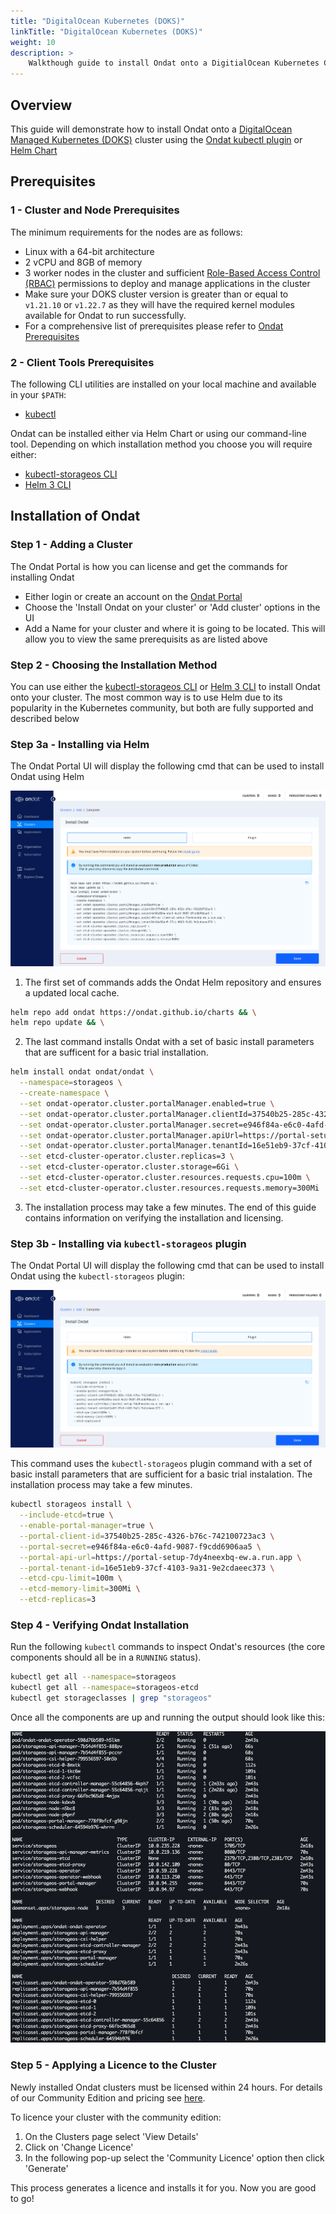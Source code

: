 ```yaml
---
title: "DigitalOcean Kubernetes (DOKS)"
linkTitle: "DigitalOcean Kubernetes (DOKS)"
weight: 10
description: >
    Walkthough guide to install Ondat onto a DigitialOcean Kubernetes Cluster
---
```


## Overview

This guide will demonstrate how to install Ondat onto a [DigitalOcean Managed Kubernetes (DOKS)](https://www.digitalocean.com/products/kubernetes) cluster using the [Ondat kubectl plugin](/docs/reference/kubectl-plugin/) or [Helm Chart](https://helm.sh/docs/intro/install/)

## Prerequisites

### 1 - Cluster and Node Prerequisites

The minimum requirements for the nodes are as follows:

* Linux with a 64-bit architecture
* 2 vCPU and 8GB of memory
* 3 worker nodes in the cluster and sufficient [Role-Based Access Control (RBAC)](https://kubernetes.io/docs/reference/access-authn-authz/rbac/) permissions to deploy and manage applications in the cluster
* Make sure your DOKS cluster version is greater than or equal to `v1.21.10` or `v1.22.7` as they will have the required kernel modules available for Ondat to run successfully.
* For a comprehensive list of prerequisites please refer to [Ondat Prerequisites](https://docs.ondat.io/docs/prerequisites/)

### 2 - Client Tools Prerequisites

The following CLI utilities are installed on your local machine and available in your `$PATH`:

* [kubectl](https://kubernetes.io/docs/tasks/tools/#kubectl)

Ondat can be installed either via Helm Chart or using our command-line tool.  Depending on which installation method you choose you will require either:

* [kubectl-storageos CLI](/docs/reference/kubectl-plugin/)
* [Helm 3 CLI](https://helm.sh/docs/intro/install/)

## Installation of Ondat

### Step 1 - Adding a Cluster

The Ondat Portal is how you can license and get the commands for installing Ondat

* Either login or create an account on the [Ondat Portal](https://portal.ondat.io/)
* Choose the 'Install Ondat on your cluster' or 'Add cluster' options in the UI
* Add a Name for your cluster and where it is going to be located.  This will allow you to view the same prerequisits as are listed above

### Step 2 - Choosing the Installation Method

You can use either the [kubectl-storageos CLI](/docs/reference/kubectl-plugin/) or [Helm 3 CLI](https://helm.sh/docs/intro/install/) to install Ondat onto your cluster.  The most common way is to use Helm due to its popularity in the Kubernetes community, but both are fully supported and described below

### Step 3a - Installing via Helm

The Ondat Portal UI will display the following cmd that can be used to install Ondat using Helm

![Helm Install](/images/docs/install/HelmInstall.png)

1. The first set of commands adds the Ondat Helm repository and ensures a updated local cache.

```bash
helm repo add ondat https://ondat.github.io/charts && \
helm repo update && \
```

2. The last command installs Ondat with a set of basic install parameters that are sufficent for a basic trial installation.

```bash
helm install ondat ondat/ondat \
  --namespace=storageos \
  --create-namespace \
  --set ondat-operator.cluster.portalManager.enabled=true \
  --set ondat-operator.cluster.portalManager.clientId=37540b25-285c-4326-b76c-742100723ac3 \
  --set ondat-operator.cluster.portalManager.secret=e946f84a-e6c0-4afd-9087-f9cdd6906aa5 \
  --set ondat-operator.cluster.portalManager.apiUrl=https://portal-setup-7dy4neexbq-ew.a.run.app \
  --set ondat-operator.cluster.portalManager.tenantId=16e51eb9-37cf-4103-9a31-9e2cdaeec373 \
  --set etcd-cluster-operator.cluster.replicas=3 \
  --set etcd-cluster-operator.cluster.storage=6Gi \
  --set etcd-cluster-operator.cluster.resources.requests.cpu=100m \
  --set etcd-cluster-operator.cluster.resources.requests.memory=300Mi
```

3. The installation process may take a few minutes. The end of this guide contains information on verifying the installation and licensing.

### Step 3b - Installing via `kubectl-storageos` plugin

The Ondat Portal UI will display the following cmd that can be used to install Ondat using the `kubectl-storageos` plugin:

![kubectl-storageos Install](/images/docs/install/PluginInstall.png)

This command uses the `kubectl-storageos` plugin command with a set of basic install parameters that are sufficient for a basic trial instalation. The installation process may take a few minutes.

```bash
kubectl storageos install \
  --include-etcd=true \
  --enable-portal-manager=true \
  --portal-client-id=37540b25-285c-4326-b76c-742100723ac3 \
  --portal-secret=e946f84a-e6c0-4afd-9087-f9cdd6906aa5 \
  --portal-api-url=https://portal-setup-7dy4neexbq-ew.a.run.app \
  --portal-tenant-id=16e51eb9-37cf-4103-9a31-9e2cdaeec373 \
  --etcd-cpu-limit=100m \
  --etcd-memory-limit=300Mi \
  --etcd-replicas=3
```

### Step 4 - Verifying Ondat Installation

Run the following `kubectl` commands to inspect Ondat's resources (the core components should all be in a `RUNNING` status).

```bash
kubectl get all --namespace=storageos
kubectl get all --namespace=storageos-etcd
kubectl get storageclasses | grep "storageos"
```

Once all the components are up and running the output should look like this:

![Install Success](/images/docs/install/InstallSuccess.png)

### Step 5 - Applying a Licence to the Cluster

Newly installed Ondat clusters must be licensed within 24 hours. For details of our Community Edition and pricing see [here](https://www.ondat.io/pricing).

To licence your cluster with the community edition:

1. On the Clusters page select 'View Details'
1. Click on 'Change Licence'
1. In the following pop-up select the 'Community Licence' option then click 'Generate'

This process generates a licence and installs it for you. Now you are good to go!
